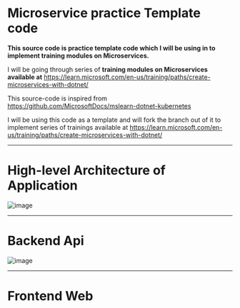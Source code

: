 # Microservice practice Template code

**This source code is practice template code which I will be using in to implement training modules on Microservices.**

I will be going through series of **training modules on Microservices available at** https://learn.microsoft.com/en-us/training/paths/create-microservices-with-dotnet/

This source-code is inspired from https://github.com/MicrosoftDocs/mslearn-dotnet-kubernetes

I will be using this code as a template and will fork the branch out of it to implement series of trainings available at https://learn.microsoft.com/en-us/training/paths/create-microservices-with-dotnet/

----

# High-level Architecture of Application

![image](https://user-images.githubusercontent.com/30829678/192071871-fdd7c8d2-2f9a-4262-a1cd-d32afe211ff1.png)



----

# Backend Api

![image](https://user-images.githubusercontent.com/30829678/192071994-97ac6c07-5732-4ab9-a3bc-0095b561b47a.png)



----

# Frontend Web
